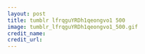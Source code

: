 ```yaml
---
layout: post
title: tumblr lfrqguYRDh1qeongvo1 500
image: tumblr_lfrqguYRDh1qeongvo1_500.gif
credit_name: 
credit_url:
---
```


